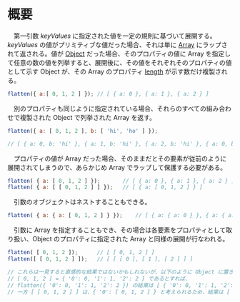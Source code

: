 # 概要
　第一引数 *keyValues* に指定された値を一定の規則に基づいて展開する。*keyValues* の値がプリミティブな値だった場合、それは単に [Array](https://developer.mozilla.org/ja/docs/Web/JavaScript/Reference/Global_Objects/Array) にラップされて返される。値が [Object](https://developer.mozilla.org/ja/docs/Web/JavaScript/Reference/Global_Objects/Object) だった場合、そのプロパティの値に Array を指定して任意の数の値を列挙すると、展開後に、その値をそれぞれそのプロパティの値として示す Object が、その Array のプロパティ [length](https://developer.mozilla.org/ja/docs/Web/JavaScript/Reference/Global_Objects/Array/length) が示す数だけ複製される。
```javascript
flatten({ a:[ 0, 1, 2 ] }); // [ { a: 0 }, { a: 1 }, { a: 2 } ]
```
　別のプロパティも同じように指定されている場合、それらのすべての組み合わせで複製された Object で列挙された Array を返す。
```javascript
flatten({ a: [ 0, 1, 2 ], b: [ 'hi', 'ho' ] });

// [ { a: 0, b: 'hi' }, { a: 1, b: 'hi' }, { a: 2, b: 'hi' }, { a: 0, b: 'ho' }, { a: 1, b: 'ho' }, { a: 2, b: 'ho' } ]
```
　プロパティの値が Array だった場合、そのままだとその要素が従前のように展開されてしまうので、あらかじめ Array でラップして保護する必要がある。
```javascript
flatten( { a: [ 0, 1, 2 ] });		// [ { a: 0 }, { a: 1 }, { a: 2 } ]
flatten( { a: [ [ 0, 1, 2 ] ] });	// [ { a: [ 0, 1, 2 ] } ]
```
　引数のオブジェクトはネストすることもできる。
```javascript
flatten( { a: { a: [ 0, 1, 2 ] } });	// [ { a: { a: 0 } }, { a: { a: 1 } }, { a: { a: 2 } } ]
```
　引数に Array を指定することもでき、その場合は各要素をプロパティとして取り扱い、Object のプロパティに指定された Array と同様の展開が行なわれる。
```javascript
flatten( [ 0, 1, 2 ]);		// [ [ 0, 1, 2 ] ]
flatten([ [ 0, 1, 2 ] ]);	// [ [ [ 0 ], [ 1 ], [ 2 ] ] ]

// これらは一見すると直感的な結果ではないかもしれないが、以下のように Object に置き換えて考えると妥当であることがわかる。
// [ 0, 1, 2 ] = { '0': 0, '1': 1, '2': 2 } であるとすれば、
// flatten({ '0': 0, '1': 1, '2': 2 }) の結果は [ { '0': 0, '1': 1, '2': 2 } ] になり、つまり [ [ 0, 1, 2 ] ] になる。
// 一方 [ [ 0, 1, 2 ] ] は、{ '0': [ 0, 1, 2 ] } と考えられるため、結果は [ { '0': 0 }, { '0': 1 }, { '0': 2 } ] なので、[ [ 0 ], [ 1 ], [ 2 ] ] になる。
```